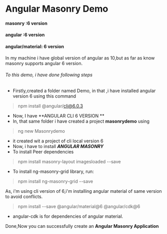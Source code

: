 # Angular Masonry Demo
#### masonry :6 version
#### angular :6 version
#### angular/material: 6 version

In my machine i have global version of angular as 10,but as far as know masonry supports angular 6 version.
###### _To this demo, i have done following steps_
* Firstly,created a folder named Demo, in that ,i have installed angular version 6 using this command

>npm install  @angular/cli@6.0.3

* Now, I have **ANGULAR CLI 6 VERSION **
* In, that same folder i have created a project **masonrydemo** using
> ng new Masonrydemo

* it created wit a project of cli local version 6
* Now, i have to install **_ANGULAR MASONRY_**
* To install Peer dependencies
> npm install masonry-layout imagesloaded --save

* To install ng-masonry-grid library, run:

> npm install ng-masonry-grid --save


As, i'm using cli version of 6,i'm installing angular material of same version to avoid conflicts.

>  npm install --save @angular/material@6  @angular/cdk@6
 * angular-cdk is for dependencies of angular material.
 
 Done,Now you can successfully create an **Angular Masonry Application**




